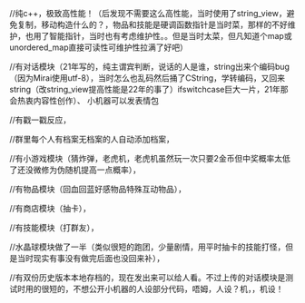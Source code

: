 //纯c++，极致高性能！（后发现不需要这么高性能，当时使用了string_view，避免复制，移动构造什么的？，物品和技能是硬调函数指针是当时菜，那样的不好维护，也用了智能指针，当时也有考虑维护性。。但是当时太菜，但凡知道个map或unordered_map直接可读性可维护性拉满了好吧）

//有对话模块（21年写的，纯主谓宾判断，说话的人是谁，string出来个编码bug（因为Mirai使用utf-8），当时怎么也乱码然后捅了CString，学转编码，又回来string（改string_view提高性能是22年的事了）ifswitchcase巨大一片，21年那会热衷内容性创作）、 小机器可以发表情包

//有戳一戳反应，

//群里每个人有档案无档案的人自动添加档案，

//有小游戏模块（猜炸弹，老虎机，老虎机虽然玩一次只要2金币但中奖概率太低了还没微修为伪随机提高一点概率），

//有物品模块（回血回蓝好感物品特殊互动物品），

//有商店模块（抽卡），

//有技能模块（打群友），

//水晶球模块做了一半（类似很短的跑团，少量剧情，用平时抽卡的技能打怪，但是当时现实有事没有做完后面也没回来补），


//有双份历史版本本地存档的，现在发出来可以给人看。不过上传的对话模块是测试时用的很短的，不想公开小机器的人设部分代码，唔姆，人设？机，，机设！
